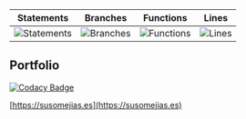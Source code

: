 | Statements                | Branches                | Functions                | Lines                |
| ------------------------- | ----------------------- | ------------------------ | -------------------- |
| ![Statements](https://img.shields.io/badge/Coverage-100%25-brightgreen.svg) | ![Branches](https://img.shields.io/badge/Coverage-100%25-brightgreen.svg) | ![Functions](https://img.shields.io/badge/Coverage-100%25-brightgreen.svg) | ![Lines](https://img.shields.io/badge/Coverage-100%25-brightgreen.svg) |


## Portfolio

[![Codacy Badge](https://api.codacy.com/project/badge/Grade/8dbc08255fb34b5e924a1b926dfd3563)](https://app.codacy.com/manual/susomejias/portfolio-nextjs?utm_source=github.com&utm_medium=referral&utm_content=susomejias/portfolio-nextjs&utm_campaign=Badge_Grade_Dashboard)

[https://susomejias.es](https://susomejias.es)
